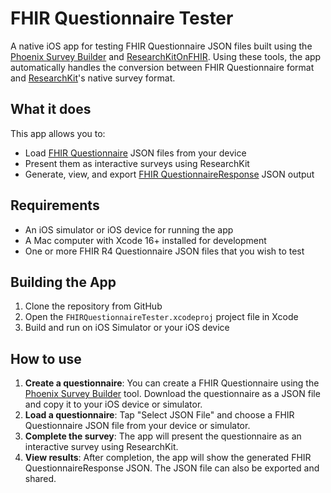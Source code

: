 # FHIR Questionnaire Tester

A native iOS app for testing FHIR Questionnaire JSON files built using the [Phoenix Survey Builder](https://stanfordbdhg.github.io/phoenix/) and [ResearchKitOnFHIR](https://github.com/StanfordBDHG/ResearchKitOnFHIR). Using these tools, the app automatically handles the conversion between FHIR Questionnaire format and [ResearchKit](https://github.com/ResearchKit/ResearchKit)'s native survey format.

## What it does

This app allows you to:
- Load [FHIR Questionnaire](https://hl7.org/fhir/questionnaire.html) JSON files from your device
- Present them as interactive surveys using ResearchKit
- Generate, view, and export [FHIR QuestionnaireResponse](https://hl7.org/fhir/questionnaireresponse.html) JSON output

## Requirements

- An iOS simulator or iOS device for running the app
- A Mac computer with Xcode 16+ installed for development
- One or more FHIR R4 Questionnaire JSON files that you wish to test

## Building the App

1. Clone the repository from GitHub
2. Open the `FHIRQuestionnaireTester.xcodeproj` project file in Xcode
3. Build and run on iOS Simulator or your iOS device

## How to use

1. **Create a questionnaire**: You can create a FHIR Questionnaire using the [Phoenix Survey Builder](https://stanfordbdhg.github.io/phoenix/) tool. Download the questionnaire as a JSON file and copy it to your iOS device or simulator.
1. **Load a questionnaire**: Tap "Select JSON File" and choose a FHIR Questionnaire JSON file from your device or simulator.
2. **Complete the survey**: The app will present the questionnaire as an interactive survey using ResearchKit.
3. **View results**: After completion, the app will show the generated FHIR QuestionnaireResponse JSON. The JSON file can also be exported and shared.
